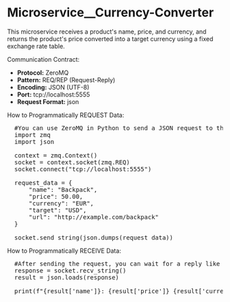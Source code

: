 # Microservice__Currency-Converter

This microservice receives a product's name, price, and currency, and returns the product's price converted into a target currency using a fixed exchange rate table.

Communication Contract:
- **Protocol:** ZeroMQ
- **Pattern:** REQ/REP (Request-Reply)
- **Encoding:** JSON (UTF-8)
- **Port:** tcp://localhost:5555
- **Request Format:**
  json

How to Programmatically REQUEST Data:
<pre>
  #You can use ZeroMQ in Python to send a JSON request to the microservice like this:
  import zmq
  import json

  context = zmq.Context()
  socket = context.socket(zmq.REQ)
  socket.connect("tcp://localhost:5555")

  request_data = {
      "name": "Backpack",
      "price": 50.00,
      "currency": "EUR",
      "target": "USD",
      "url": "http://example.com/backpack"
  }

  socket.send_string(json.dumps(request_data))
</pre>
How to Programmatically RECEIVE Data:
<pre>
  #After sending the request, you can wait for a reply like this:
  response = socket.recv_string()
  result = json.loads(response)

  print(f"{result['name']}: {result['price']} {result['currency']}")
</pre>
